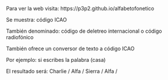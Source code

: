 <p>Para ver la web visita: https://p3p2.github.io/alfabetofonetico</p>
<p>Se muestra: código ICAO</p>
<p>También denominado: código de deletreo internacional o código radiofónico</p>
<p>También ofrece un conversor de texto a código ICAO</p>
<P>Por ejemplo: si escribes la palabra (casa)</P>
<p>El resultado será: Charlie / Alfa / Sierra / Alfa /</p>
